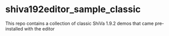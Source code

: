 # shiva192editor_sample_classic
This repo contains a collection of classic ShiVa 1.9.2 demos that came pre-installed with the editor
